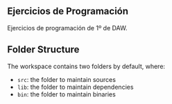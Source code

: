 ## Ejercicios de Programación

Ejercicios de programación de 1º de DAW.

## Folder Structure

The workspace contains two folders by default, where:

- `src`: the folder to maintain sources
- `lib`: the folder to maintain dependencies
- `bin`: the folder to maintain binaries
